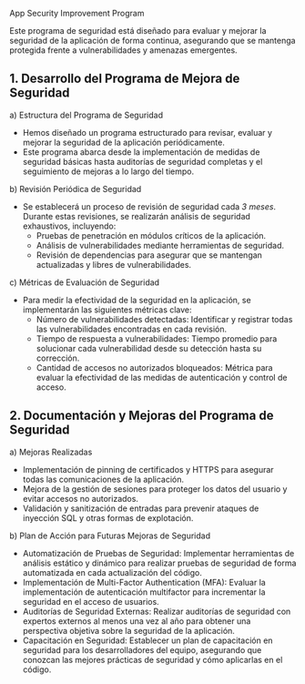 App Security Improvement Program


Este programa de seguridad está diseñado para evaluar y mejorar la seguridad de la aplicación de forma continua, asegurando que se mantenga protegida frente a vulnerabilidades y amenazas emergentes.

## 1. Desarrollo del Programa de Mejora de Seguridad

 a) Estructura del Programa de Seguridad
   - Hemos diseñado un programa estructurado para revisar, evaluar y mejorar la seguridad de la aplicación periódicamente.
   - Este programa abarca desde la implementación de medidas de seguridad básicas hasta auditorías de seguridad completas y el seguimiento de mejoras a lo largo del tiempo.

 b) Revisión Periódica de Seguridad
   - Se establecerá un proceso de revisión de seguridad cada *3 meses*. Durante estas revisiones, se realizarán análisis de seguridad exhaustivos, incluyendo:
     - Pruebas de penetración en módulos críticos de la aplicación.
     - Análisis de vulnerabilidades mediante herramientas de seguridad.
     - Revisión de dependencias para asegurar que se mantengan actualizadas y libres de vulnerabilidades.

 c) Métricas de Evaluación de Seguridad
   - Para medir la efectividad de la seguridad en la aplicación, se implementarán las siguientes métricas clave:
     - Número de vulnerabilidades detectadas: Identificar y registrar todas las vulnerabilidades encontradas en cada revisión.
     - Tiempo de respuesta a vulnerabilidades: Tiempo promedio para solucionar cada vulnerabilidad desde su detección hasta su corrección.
     - Cantidad de accesos no autorizados bloqueados: Métrica para evaluar la efectividad de las medidas de autenticación y control de acceso.

## 2. Documentación y Mejoras del Programa de Seguridad

 a) Mejoras Realizadas
   - Implementación de pinning de certificados y HTTPS para asegurar todas las comunicaciones de la aplicación.
   - Mejora de la gestión de sesiones para proteger los datos del usuario y evitar accesos no autorizados.
   - Validación y sanitización de entradas para prevenir ataques de inyección SQL y otras formas de explotación.

 b) Plan de Acción para Futuras Mejoras de Seguridad
   - Automatización de Pruebas de Seguridad: Implementar herramientas de análisis estático y dinámico para realizar pruebas de seguridad de forma automatizada en cada actualización del código.
   - Implementación de Multi-Factor Authentication (MFA): Evaluar la implementación de autenticación multifactor para incrementar la seguridad en el acceso de usuarios.
   - Auditorías de Seguridad Externas: Realizar auditorías de seguridad con expertos externos al menos una vez al año para obtener una perspectiva objetiva sobre la seguridad de la aplicación.
   - Capacitación en Seguridad: Establecer un plan de capacitación en seguridad para los desarrolladores del equipo, asegurando que conozcan las mejores prácticas de seguridad y cómo aplicarlas en el código.
